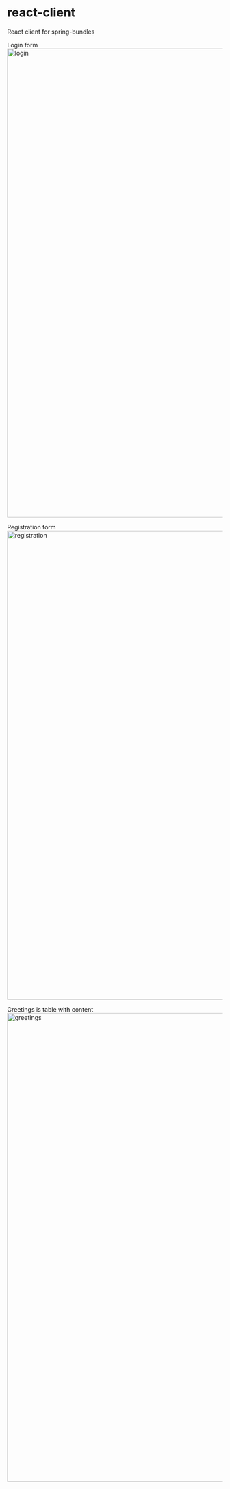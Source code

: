 # react-client
React client for spring-bundles

Login form
<img width="1094" alt="login" src="https://user-images.githubusercontent.com/3938567/82678868-08147b00-9c53-11ea-815d-c5be792591be.png">

Registration form
<img width="1094" alt="registration" src="https://user-images.githubusercontent.com/3938567/82678906-18c4f100-9c53-11ea-8bc5-b502f847a19f.png">

Greetings is table with content
<img width="1094" alt="greetings" src="https://user-images.githubusercontent.com/3938567/82678796-e3200800-9c52-11ea-8a4e-4690cd94e7e5.png">
